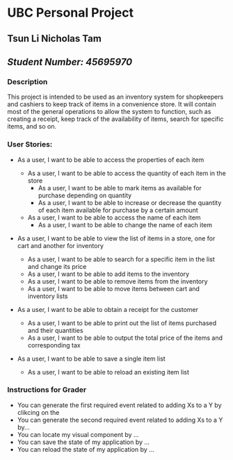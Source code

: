 # **UBC Personal Project**

## Tsun Li Nicholas Tam
## *Student Number: 45695970*

### Description
This project is intended to be used as an inventory system for shopkeepers and cashiers to keep track of items in a 
convenience store. It will contain most of the general operations to allow the system to function, such as creating a 
receipt, keep track of the availability of items, search for specific items, and so on.

### User Stories:
- As a user, I want to be able to access the properties of each item
    - As a user, I want to be able to access the quantity of each item in the store
        - As a user, I want to be able to mark items as available for purchase depending on quantity
        - As a user, I want to be able to increase or decrease the quantity of each item available for purchase by a 
certain amount
    - As a user, I want to be able to access the name of each item
      - As a user, I want to be able to change the name of each item

- As a user, I want to be able to view the list of items in a store, one for cart and another for inventory
  - As a user, I want to be able to search for a specific item in the list and change its price
  - As a user, I want to be able to add items to the inventory
  - As a user, I want to be able to remove items from the inventory
  - As a user, I want to be able to move items between cart and inventory lists

- As a user, I want to be able to obtain a receipt for the customer
  - As a user, I want to be able to print out the list of items purchased and their quantities
  - As a user, I want to be able to output the total price of the items and corresponding tax

- As a user, I want to be able to save a single item list
  - As a user, I want to be able to reload an existing item list

[//]: # (- As a user, I want to be able to access multiple stores with their own item lists &#40;e.g. Store A and Store B are from)
[//]: # (    the same company and at different locations&#41;)

### Instructions for Grader
- You can generate the first required event related to adding Xs to a Y by clikcing on the 
- You can generate the second required event related to adding Xs to a Y by...
- You can locate my visual component by ...
- You can save the state of my application by ...
- You can reload the state of my application by ...